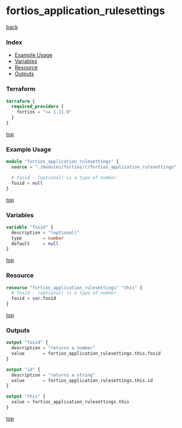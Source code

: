 # fortios_application_rulesettings

[back](../fortios.md)

### Index

- [Example Usage](#example-usage)
- [Variables](#variables)
- [Resource](#resource)
- [Outputs](#outputs)

### Terraform

```terraform
terraform {
  required_providers {
    fortios = ">= 1.11.0"
  }
}
```

[top](#index)

### Example Usage

```terraform
module "fortios_application_rulesettings" {
  source = "./modules/fortios/r/fortios_application_rulesettings"

  # fosid - (optional) is a type of number
  fosid = null
}
```

[top](#index)

### Variables

```terraform
variable "fosid" {
  description = "(optional)"
  type        = number
  default     = null
}
```

[top](#index)

### Resource

```terraform
resource "fortios_application_rulesettings" "this" {
  # fosid - (optional) is a type of number
  fosid = var.fosid
}
```

[top](#index)

### Outputs

```terraform
output "fosid" {
  description = "returns a number"
  value       = fortios_application_rulesettings.this.fosid
}

output "id" {
  description = "returns a string"
  value       = fortios_application_rulesettings.this.id
}

output "this" {
  value = fortios_application_rulesettings.this
}
```

[top](#index)